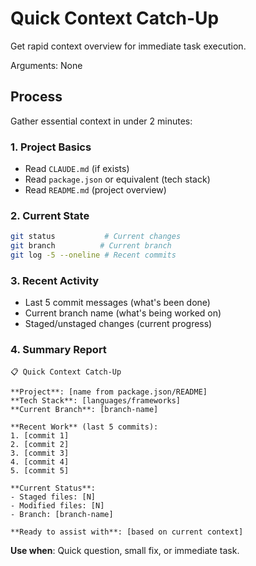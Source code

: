 # Quick Context Catch-Up

Get rapid context overview for immediate task execution.

Arguments: None

## Process

Gather essential context in under 2 minutes:

### 1. Project Basics

- Read `CLAUDE.md` (if exists)
- Read `package.json` or equivalent (tech stack)
- Read `README.md` (project overview)

### 2. Current State

```bash
git status           # Current changes
git branch          # Current branch
git log -5 --oneline # Recent commits
```

### 3. Recent Activity

- Last 5 commit messages (what's been done)
- Current branch name (what's being worked on)
- Staged/unstaged changes (current progress)

### 4. Summary Report

```text
📋 Quick Context Catch-Up

**Project**: [name from package.json/README]
**Tech Stack**: [languages/frameworks]
**Current Branch**: [branch-name]

**Recent Work** (last 5 commits):
1. [commit 1]
2. [commit 2]
3. [commit 3]
4. [commit 4]
5. [commit 5]

**Current Status**:
- Staged files: [N]
- Modified files: [N]
- Branch: [branch-name]

**Ready to assist with**: [based on current context]
```

**Use when**: Quick question, small fix, or immediate task.
